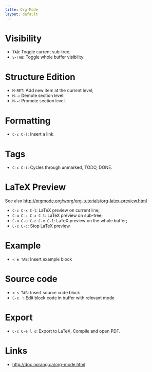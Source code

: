 ```yaml
---
title: Org-Mode
layout: default
---
```


# Visibility

- `TAB`: Toggle current sub-tree;
- `S-TAB`: Toggle whole buffer visibility

# Structure Edition

- `M-RET`: Add new item at the current level;
- `M-→`: Demote section level.
- `M-←`: Promote section level.

# Formatting

- `C-c C-l`: Insert a link.


# Tags

- `C-c C-t`: Cycles through unmarked, TODO, DONE.


# LaTeX Preview

See also http://orgmode.org/worg/org-tutorials/org-latex-preview.html

- `C-c C-x C-l`: LaTeX preview on current line;
- `C-u C-c C-x C-l`: LaTeX preview on sub-tree;
- `C-u C-u C-c C-x C-l`: LaTeX preview on the whole buffer;
- `C-c C-c`: Stop LaTeX preview.

# Example

- `< e TAB`: Insert example block

# Source code

- `< s TAB`: Insert source code block
- `C-c '`: Edit block code in buffer with relevant mode

# Export

- `C-c C-e l o`: Export to LaTeX, Compile and open PDF.

# Links

- http://doc.norang.ca/org-mode.html
